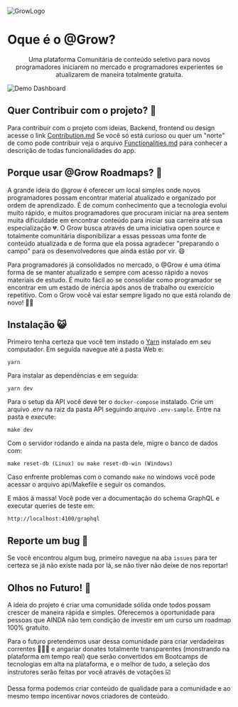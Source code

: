 ![GrowLogo](https://i.imgur.com/Nmwfd0J.jpg)

# Oque é o @Grow?

<center> Uma plataforma Comunitária de conteúdo seletivo para novos programadores iniciarem no mercado e programadores experientes se atualizarem de maneira totalmente gratuita. </center>

![Demo Dashboard](https://camo.githubusercontent.com/7d4568593a00ca225d98e4b2f9df7574ac9ad763/68747470733a2f2f692e696d6775722e636f6d2f337932493775432e6a7067)

## Quer Contribuir com o projeto? :open_hands:

Para contribuir com o projeto com ideias, Backend, frontend ou design acesse o link [Contribution.md](https://github.com/MarcosRenato266/Grow-Roadmaps/blob/master/docs/Contribution.md)
Se você só está curioso ou quer um "norte" de como pode contribuir veja o arquivo [Functionalities.md](https://github.com/MarcosRenato266/Grow-Roadmaps/blob/master/docs/Functionalities.md)
para conhecer a descrição de todas funcionalidades do app.

## Porque usar @Grow Roadmaps? :speech_balloon:

A grande ideia do @grow é oferecer um local simples onde novos programadores possam encontrar material atualizado e organizado por ordem de aprendizado. É de comum conhecimento que a tecnologia evolui muito rápido, e muitos programadores que procuram iniciar na area sentem muita dificuldade em encontrar conteúdo para iniciar sua carreira até sua especialização :broken_heart:. O Grow busca através de uma iniciativa open source e totalmente comunitária disponibilizar a essas pessoas uma fonte de conteúdo atualizada e de forma que ela possa agradecer "preparando o campo" para os desenvolvedores que ainda estão por vir. :smile:

Para programadores já consolidados no mercado, o @Grow é uma ótima forma de se manter atualizado e sempre com acesso rápido a novos materiais de estudo. É muito fácil ao se consolidar como programador se encontrar em um estado de inércia após anos de trabalho ou exercício repetitivo. Com o Grow você vai estar sempre ligado no que está rolando de novo! :star2::star2:

## Instalação :smiley_cat:

Primeiro tenha certeza que você tem instado o [Yarn](https://yarnpkg.com) instalado em seu computador.
Em seguida navegue até a pasta Web e:

    yarn

Para instalar as dependências e em seguida:

    yarn dev

Para o setup da API você deve ter o `docker-compose` instalado. Crie um arquivo .env na raiz da pasta API seguindo arquivo `.env-sample`. Entre na pasta e execute:

    make dev

Com o servidor rodando e ainda na pasta dele, migre o banco de dados com:

    make reset-db (Linux) ou make reset-db-win (Windows)


Caso enfrente problemas com o comando `make` no windows você pode acessar o arquivo api/Makefile e seguir os comandos.


E mãos à massa! Você pode ver a documentação do schema GraphQL e executar queries de teste em:

    http://localhost:4100/graphql

## Reporte um bug :shit:

Se você encontrou algum bug, primeiro navegue na aba `issues` para ter certeza se já não existe nada por lá, se não tiver não deixe de nos reportar!

## Olhos no Futuro! :eyes:

A ideia do projeto é criar uma comunidade sólida onde todos possam crescer de maneira rápida e simples. Oferecemos a oportunidade para pessoas que AINDA não tem condição de investir em um curso um roadmap 100% gratuito.

Para o futuro pretendemos usar dessa comunidade para criar verdadeiras correntes :link::link::link: e angariar donates totalmente transparentes (monstrando na plataforma em tempo real) que serão convertidos em Bootcamps de tecnologias em alta na plataforma, e o melhor de tudo, a seleção dos instrutores serão feitas por você através de votações :ballot_box_with_check:

Dessa forma podemos criar conteúdo de qualidade para a comunidade e ao mesmo tempo incentivar novos criadores de conteúdo.
